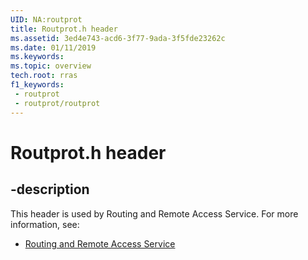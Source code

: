 ```yaml
---
UID: NA:routprot
title: Routprot.h header
ms.assetid: 3ed4e743-acd6-3f77-9ada-3f5fde23262c
ms.date: 01/11/2019
ms.keywords: 
ms.topic: overview
tech.root: rras
f1_keywords:
 - routprot
 - routprot/routprot
---
```


# Routprot.h header


## -description

This header is used by Routing and Remote Access Service. For more information, see:

- [Routing and Remote Access Service](../_rras/index.md)

